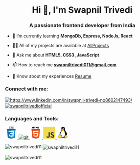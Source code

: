 <h1 align="center">Hi 👋, I'm Swapnil Trivedi</h1>
<h3 align="center">A passionate frontend developer from India</h3>

- 🌱 I’m currently learning **MongoDb, Express, NodeJs, React**

- 👨‍💻 All of my projects are available at <a href="https://vercel.com/swapniltrivedi11s-projects">AllProjects</a>

- 💬 Ask me about **HTML5, CSS3 ,JavaScript**

- 📫 How to reach me **swapniltrivedi011@gmail.com**

- 📄 Know about my experiences <a href="https://drive.google.com/file/d/1zRRtMVRekKfbt_xlvdgVes41LK92jRAJ/view?usp=drivesdk">Resume</a>

<h3 align="left">Connect with me:</h3>
<p align="left">
<a href="https://linkedin.com/in/https://www.linkedin.com/in/swapnil-trivedi-no8602147493/" target="blank"><img align="center" src="https://raw.githubusercontent.com/rahuldkjain/github-profile-readme-generator/master/src/images/icons/Social/linked-in-alt.svg" alt="https://www.linkedin.com/in/swapnil-trivedi-no8602147493/" height="30" width="40" /></a>
<a href="https://instagram.com/swapniltrivediofficial" target="blank"><img align="center" src="https://raw.githubusercontent.com/rahuldkjain/github-profile-readme-generator/master/src/images/icons/Social/instagram.svg" alt="swapniltrivediofficial" height="30" width="40" /></a>
</p>

<h3 align="left">Languages and Tools:</h3>
<p align="left"> <a href="https://www.w3schools.com/css/" target="_blank" rel="noreferrer"> <img src="https://raw.githubusercontent.com/devicons/devicon/master/icons/css3/css3-original-wordmark.svg" alt="css3" width="40" height="40"/> </a> <a href="https://git-scm.com/" target="_blank" rel="noreferrer"> <img src="https://www.vectorlogo.zone/logos/git-scm/git-scm-icon.svg" alt="git" width="40" height="40"/> </a> <a href="https://www.w3.org/html/" target="_blank" rel="noreferrer"> <img src="https://raw.githubusercontent.com/devicons/devicon/master/icons/html5/html5-original-wordmark.svg" alt="html5" width="40" height="40"/> </a> <a href="https://developer.mozilla.org/en-US/docs/Web/JavaScript" target="_blank" rel="noreferrer"> <img src="https://raw.githubusercontent.com/devicons/devicon/master/icons/javascript/javascript-original.svg" alt="javascript" width="40" height="40"/> </a> <a href="https://www.linux.org/" target="_blank" rel="noreferrer"> <img src="https://raw.githubusercontent.com/devicons/devicon/master/icons/linux/linux-original.svg" alt="linux" width="40" height="40"/> </a> </p>

<p><img align="left" src="https://github-readme-stats.vercel.app/api/top-langs?username=swapniltrivedi11&show_icons=true&locale=en&layout=compact" alt="swapniltrivedi11" /></p>

<p>&nbsp;<img align="center" src="https://github-readme-stats.vercel.app/api?username=swapniltrivedi11&show_icons=true&locale=en" alt="swapniltrivedi11" /></p>

<p><img align="center" src="https://github-readme-streak-stats.herokuapp.com/?user=swapniltrivedi11&" alt="swapniltrivedi11" /></p>
